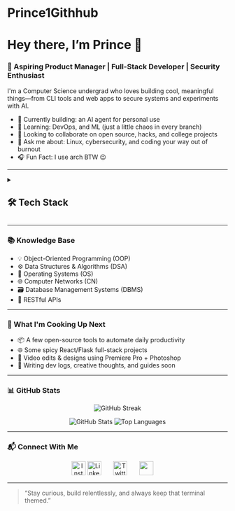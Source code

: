 # Prince1Githhub

# Hey there, I’m Prince 👋

### 🚀 Aspiring Product Manager | Full-Stack Developer | Security Enthusiast

I'm a Computer Science undergrad who loves building cool, meaningful things—from CLI tools and web apps to secure systems and experiments with AI.

- 🔭 Currently building: an AI agent for personal use
- 🌱 Learning: DevOps, and ML (just a little chaos in every branch)
- 👯 Looking to collaborate on open source, hacks, and college projects
- 💬 Ask me about: Linux, cybersecurity, and coding your way out of burnout
- 🎧 Fun Fact: I use arch BTW 😉

---

<details>
  <summary><h2>🛠️ Tech Stack</h2></summary>

  <!-- Inspired by badge styling, all links/logos customized manually -->

  <h3>👨‍💻 Programming & Markup Languages</h3>
  <p>
    <img alt="Python" src="https://img.shields.io/badge/Python-14354C.svg?logo=python&logoColor=white" />
    <img alt="C" src="https://img.shields.io/badge/C-00599C.svg?logo=c&logoColor=white" />
    <img alt="C++" src="https://img.shields.io/badge/C++-004482.svg?logo=cplusplus&logoColor=white" />
    <img alt="TypeScript" src="https://img.shields.io/badge/TypeScript-3178C6.svg?logo=typescript&logoColor=white" />
    <img alt="SQL" src="https://img.shields.io/badge/SQL-4479A1.svg?logo=postgresql&logoColor=white" />
    <img alt="HTML" src="https://img.shields.io/badge/HTML-E34F26.svg?logo=html5&logoColor=white" />
    <img alt="CSS" src="https://img.shields.io/badge/CSS-1572B6.svg?logo=css3&logoColor=white" />
    <img alt="PHP" src="https://img.shields.io/badge/PHP-777BB4.svg?logo=php&logoColor=white" />
  </p>

  <h3>🧰 Frameworks & Libraries</h3>
  <p>
    <img alt="React" src="https://img.shields.io/badge/React-20232A.svg?logo=react&logoColor=61DAFB" />
    <img alt="Node.js" src="https://img.shields.io/badge/Node.js-339933.svg?logo=nodedotjs&logoColor=white" />
    <img alt="Express.js" src="https://img.shields.io/badge/Express.js-000000.svg?logo=express&logoColor=white" />
    <img alt="Tailwind CSS" src="https://img.shields.io/badge/Tailwind_CSS-06B6D4.svg?logo=tailwindcss&logoColor=white" />
    <img alt="Bootstrap" src="https://img.shields.io/badge/Bootstrap-7952B3.svg?logo=bootstrap&logoColor=white" />
    <img alt="Pandas" src="https://img.shields.io/badge/Pandas-150458.svg?logo=pandas&logoColor=white" />
    <img alt="NumPy" src="https://img.shields.io/badge/NumPy-013243.svg?logo=numpy&logoColor=white" />
    <img alt="scikit-learn" src="https://img.shields.io/badge/scikit--learn-F7931E.svg?logo=scikit-learn&logoColor=white" />
    <img alt="Matplotlib" src="https://img.shields.io/badge/Matplotlib-11557C.svg?logo=matplotlib&logoColor=white" />
    <img alt="Seaborn" src="https://img.shields.io/badge/Seaborn-378BBA.svg?logo=seaborn&logoColor=white" />
    <img alt="Streamlit" src="https://img.shields.io/badge/Streamlit-FF4B4B.svg?logo=streamlit&logoColor=white" />
    <img alt="Flask" src="https://img.shields.io/badge/Flask-000000.svg?logo=flask&logoColor=white" />
    <img alt="FastAPI" src="https://img.shields.io/badge/FastAPI-009688.svg?logo=fastapi&logoColor=white" />
    <img alt="TensorFlow" src="https://img.shields.io/badge/TensorFlow-FF6F00.svg?logo=tensorflow&logoColor=white" />
    <img alt="PyTorch" src="https://img.shields.io/badge/PyTorch-EE4C2C.svg?logo=pytorch&logoColor=white" />
  </p>

  <h3>🗄️ Databases & Cloud Hosting</h3>
  <p>
    <img alt="PostgreSQL" src="https://img.shields.io/badge/PostgreSQL-336791.svg?logo=postgresql&logoColor=white" />
    <img alt="MongoDB" src="https://img.shields.io/badge/MongoDB-47A248.svg?logo=mongodb&logoColor=white" />
    <img alt="SQLite" src="https://img.shields.io/badge/SQLite-003B57.svg?logo=sqlite&logoColor=white" />
    <img alt="Docker" src="https://img.shields.io/badge/Docker-2496ED.svg?logo=docker&logoColor=white" />
    <img alt="Vercel" src="https://img.shields.io/badge/VERCEL-000000.svg?logo=vercel&logoColor=white" />
  </p>

  <h3>🧪 Tools, IDEs & Platforms</h3>
  <p>
    <img alt="Git" src="https://img.shields.io/badge/Git-F05032.svg?logo=git&logoColor=white" />
    <img alt="GitHub" src="https://img.shields.io/badge/GitHub-181717.svg?logo=github&logoColor=white" />
    <img alt="VS Code" src="https://img.shields.io/badge/VS_Code-007ACC.svg?logo=visual-studio-code&logoColor=white" />
    <img alt="Postman" src="https://img.shields.io/badge/Postman-FF6C37.svg?logo=postman&logoColor=white" />
    <img alt="Linux" src="https://img.shields.io/badge/Linux-FCC624.svg?logo=linux&logoColor=black" />
    <img alt="Bash" src="https://img.shields.io/badge/Bash-4EAA25.svg?logo=gnubash&logoColor=white" />
    <img alt="Excel" src="https://img.shields.io/badge/Excel-217346.svg?logo=microsoft-excel&logoColor=white" />
  </p>

  
  <h3>🎨 Creative & Visual Tools</h3>
  <p>
    <img src="https://img.shields.io/badge/Adobe%20Photoshop-31A8FF?logo=adobephotoshop&logoColor=white" />
    <img alt="Premiere Pro" src="https://img.shields.io/badge/PREMIERE%20PRO-9999FF.svg?logo=Adobe-Premiere-Pro&logoColor=white" />
    <img alt="After Effects" src="https://img.shields.io/badge/AFTER%20EFFECTS-9999FF.svg?logo=Adobe-After-Effects&logoColor=white" />
    <img alt="Audacity" src="https://img.shields.io/badge/AUDACITY-0000CC.svg?logo=audacity&logoColor=white" />
    <img alt="Figma" src="https://img.shields.io/badge/FIGMA-F24E1E.svg?logo=figma&logoColor=white" />
    <img alt="Canva" src="https://img.shields.io/badge/CANVA-00C4CC.svg?logo=canva&logoColor=white" />
    <img alt="Photopea" src="https://img.shields.io/badge/PHOTOPEA-18A497.svg?logo=photopea&logoColor=white" />
    <img alt="OBS Studio" src="https://img.shields.io/badge/OBS%20STUDIO-302E31.svg?logo=obs-studio&logoColor=white" />
  </p>
</details>

---

### 📚 Knowledge Base
- 💡 Object-Oriented Programming (OOP)  
- ⚙️ Data Structures & Algorithms (DSA)  
- 🧵 Operating Systems (OS)  
- 🌐 Computer Networks (CN)  
- 🗃️ Database Management Systems (DBMS)  
- 🧩 RESTful APIs  

---

### 🚀 What I'm Cooking Up Next

- 📦 A few open-source tools to automate daily productivity
- 🌐 Some spicy React/Flask full-stack projects
- 🎥 Video edits & designs using Premiere Pro + Photoshop
- 💭 Writing dev logs, creative thoughts, and guides soon

---

### 📊 GitHub Stats

  <p align="center"> <img src="https://github-readme-streak-stats.herokuapp.com?user=Prince1Github&theme=tokyonight&hide_border=true&date_format=j%20M%5B%20Y%5D" alt="GitHub Streak" /> </p>
<p align="center">
  
  <img src="https://github-readme-stats.vercel.app/api?username=Prince1Github&show_icons=true&theme=tokyonight&hide_border=true" alt="GitHub Stats" />
  <img src="https://github-readme-stats.vercel.app/api/top-langs/?username=Prince1Github&layout=compact&theme=tokyonight&hide_border=true" alt="Top Languages" />
  
</p>


---

### 📬 Connect With Me

<p align="center">
  <a href="https://www.linkedin.com/in/prince-lenka/"><img width="32px" alt="Instagram" title="Instagram" src=""/></a>
  <a href="https://www.linkedin.com/in/prince-lenka/"><img width="32px" alt="LinkedIn" title="LinkedIn" src="https://i.imgur.com/yRpa1dQ.png"/></a>
  &#8287;&#8287;&#8287;&#8287;&#8287;
  <a href="https://twitter.com/princeL505"><img width="32px" alt="Twitter" title="Twitter" src="https://i.imgur.com/AixJgnm.png"/></a>
  &#8287;&#8287;&#8287;&#8287;&#8287;
  <a href="https://discord.gg/742039657738666083" alt="Discord" title="Dev Pro Tips Discord Server"><img width="32px" src="https://i.imgur.com/OViZO8J.png"/></a>
  &#8287;&#8287;&#8287;&#8287;&#8287;

---

> “Stay curious, build relentlessly, and always keep that terminal themed.”

